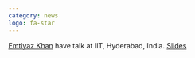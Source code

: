 ```yaml
---
category: news
logo: fa-star
---
```


[Emtiyaz Khan](https://emtiyaz.github.io/) have talk at IIT, Hyderabad, India. [Slides](https://emtiyaz.github.io/papers/Apr25_2024_IITH.pdf)
  